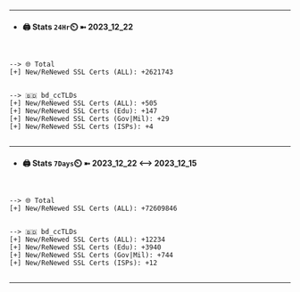 

---
- #### 🖨️ **Stats** `24Hr`⏲️ ➼ 2023_12_22
```console


--> 🌐 Total
[+] New/ReNewed SSL Certs (ALL): +2621743


--> 🇧🇩 bd_ccTLDs
[+] New/ReNewed SSL Certs (ALL): +505
[+] New/ReNewed SSL Certs (Edu): +147
[+] New/ReNewed SSL Certs (Gov|Mil): +29
[+] New/ReNewed SSL Certs (ISPs): +4


```

---
- #### 🖨️ **Stats** `7Days`⏲️ ➼ 2023_12_22 <--> 2023_12_15
```console


--> 🌐 Total
[+] New/ReNewed SSL Certs (ALL): +72609846


--> 🇧🇩 bd_ccTLDs
[+] New/ReNewed SSL Certs (ALL): +12234
[+] New/ReNewed SSL Certs (Edu): +3940
[+] New/ReNewed SSL Certs (Gov|Mil): +744
[+] New/ReNewed SSL Certs (ISPs): +12


```

---


